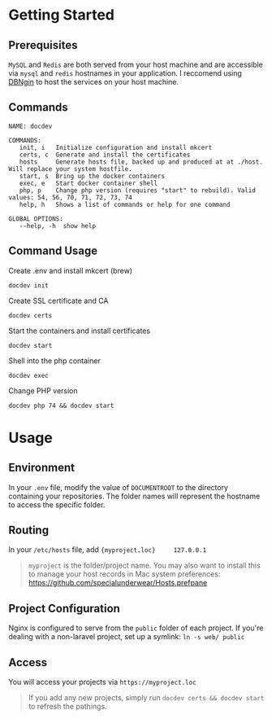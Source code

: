 # Getting Started

## Prerequisites

`MySQL` and `Redis` are both served from your host machine and are accessible via `mysql` and `redis` hostnames in your application. I reccomend using [DBNgin](https://dbngin.com) to host the services on your host machine.

## Commands
```
NAME: docdev

COMMANDS:
   init, i   Initialize configuration and install mkcert
   certs, c  Generate and install the certificates
   hosts     Generate hosts file, backed up and produced at at ./host. Will replace your system hostfile.
   start, s  Bring up the docker containers
   exec, e   Start docker container shell
   php, p    Change php version (requires "start" to rebuild). Valid values: 54, 56, 70, 71, 72, 73, 74
   help, h   Shows a list of commands or help for one command

GLOBAL OPTIONS:
   --help, -h  show help
```

## Command Usage

Create .env and install mkcert (brew)

`docdev init`

Create SSL certificate and CA

`docdev certs`

Start the containers and install certificates

`docdev start`

Shell into the php container

`docdev exec`

Change PHP version

`docdev php 74 && docdev start`

# Usage
## Environment

In your `.env` file, modify the value of `DOCUMENTROOT` to the directory containing your repositories. The folder names will represent the hostname to access the specific folder.
## Routing

In your `/etc/hosts` file, add `{myproject.loc}     127.0.0.1`
> `myproject` is the folder/project name.
> You may also want to install this to manage your host records in Mac system preferences: https://github.com/specialunderwear/Hosts.prefpane

## Project Configuration

Nginx is configured to serve from the `public` folder of each project. If you're dealing with a non-laravel project, set up a symlink: `ln -s web/ public`

## Access

You will access your projects via `https://myproject.loc`

> If you add any new projects, simply run `docdev certs && docdev start` to refresh the pathings.